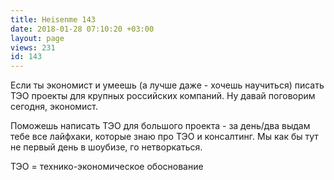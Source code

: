 ```yaml
---
title: Heisenme 143
date: 2018-01-28 07:10:20 +03:00
layout: page
views: 231
id: 143
---
```


Если ты экономист и умеешь (а лучше даже - хочешь научиться) писать ТЭО проекты для крупных российских компаний. Ну давай поговорим сегодня, экономист. 

Поможешь написать ТЭО для большого проекта - за день/два выдам тебе все лайфхаки, которые знаю про ТЭО и консалтинг. Мы как бы тут не первый день в шоубизе, го нетворкаться.

ТЭО = технико-экономическое обоснование


